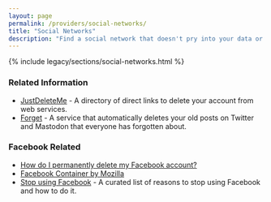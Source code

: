 ```yaml
---
layout: page
permalink: /providers/social-networks/
title: "Social Networks"
description: "Find a social network that doesn't pry into your data or monetize your profile."
---
```


{% include legacy/sections/social-networks.html %}

### Related Information

* [JustDeleteMe](https://justdeleteme.xyz/) - A directory of direct links to delete your account from web services.
* [Forget](https://forget.codl.fr/) - A service that automatically deletes your old posts on Twitter and Mastodon that everyone has forgotten about.

### Facebook Related

* [How do I permanently delete my Facebook account?](https://www.facebook.com/help/224562897555674)
* [Facebook Container by Mozilla](https://addons.mozilla.org/firefox/addon/facebook-container/)
* [Stop using Facebook](https://web.archive.org/web/20190510075433/https://www.stopusingfacebook.co/) - A curated list of reasons to stop using Facebook and how to do it.